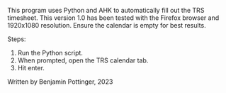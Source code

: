 This program uses Python and AHK to automatically fill out the TRS timesheet. This version 1.0 has been tested with the Firefox browser and 1920x1080 resolution. Ensure the calendar is empty for best results.

Steps:
1. Run the Python script.
2. When prompted, open the TRS calendar tab.
3. Hit enter.

Written by Benjamin Pottinger, 2023